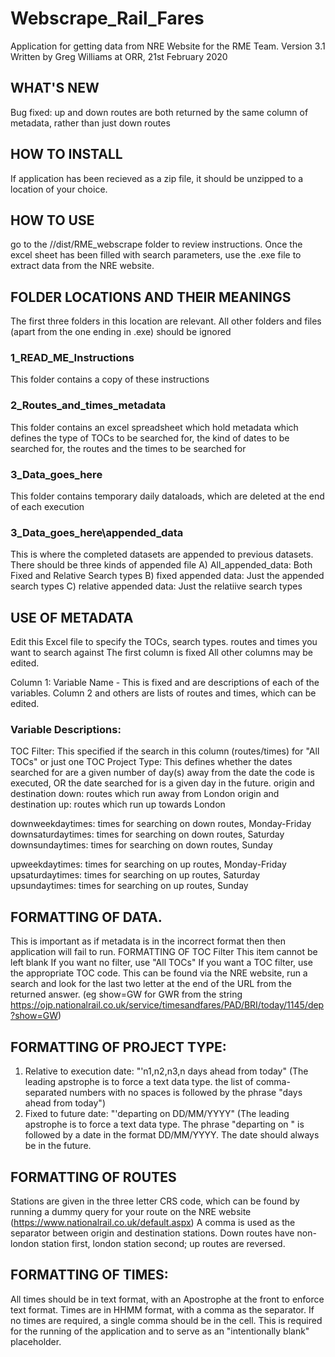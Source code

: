 # Webscrape_Rail_Fares
Application for getting data from NRE Website for the RME Team.
Version 3.1
Written by Greg Williams at ORR, 21st February 2020

## WHAT'S NEW
Bug fixed: up and down routes are both returned by the same column of metadata, rather than just down routes

## HOW TO INSTALL
If application has been recieved as a zip file, it should be unzipped to a location of your choice.

## HOW TO USE
go to the //dist/RME_webscrape folder to review instructions.  Once the excel sheet has been filled with search parameters, use the .exe file to extract data from the NRE website.

## FOLDER LOCATIONS AND THEIR MEANINGS
The first three folders in this location are relevant.  All other folders and files (apart from the one ending in .exe) should be ignored

### 1_READ_ME_Instructions
This folder contains a copy of these instructions

### 2_Routes_and_times_metadata
This folder contains an excel spreadsheet which hold metadata which defines the type of TOCs to be searched for, the kind of dates to be searched for, the routes and the times to be searched for

### 3_Data_goes_here
This folder contains temporary daily dataloads, which are deleted at the end of each execution

### 3_Data_goes_here\\appended_data
This is where the completed datasets are appended to previous datasets.  There should be three kinds of appended file
A) All_appended_data: Both Fixed and Relative Search types
B) fixed appended data: Just the appended search types
C) relative appended data: Just the relatiive search types 


## USE OF METADATA
Edit this Excel file to specify the TOCs, search types. routes and times you want to search against
The first column is fixed
All other columns may be edited.

Column 1: Variable Name - This is fixed and are descriptions of each of the variables.
Column 2 and others are lists of routes and times, which can be edited.

### Variable Descriptions:
TOC Filter: This specified if the search in this column (routes/times) for "All TOCs" or just one TOC
Project Type: This defines whether the dates searched for are a given number of day(s) away from the date the code is executed, OR the date searched for is a given day in the future.
origin and destination down: routes which run away from London
origin and destination up: routes which run up towards London

downweekdaytimes: times for searching on down routes, Monday-Friday
downsaturdaytimes: times for searching on down routes, Saturday
downsundaytimes: times for searching on down routes, Sunday

upweekdaytimes: times for searching on up routes, Monday-Friday
upsaturdaytimes: times for searching on up routes, Saturday
upsundaytimes: times for searching on up routes, Sunday


## FORMATTING OF DATA.
This is important as if metadata is in the incorrect format then then application will fail to run.
FORMATTING OF TOC Filter
This item cannot be left blank
If you want no filter, use "All TOCs"
If you want a TOC filter, use the appropriate TOC code.  This can be found via the NRE website, run a search and look for the last two letter at the end of the URL from the returned answer.
(eg show=GW  for GWR from the string https://ojp.nationalrail.co.uk/service/timesandfares/PAD/BRI/today/1145/dep?show=GW)

## FORMATTING OF PROJECT TYPE:
1) Relative to execution date: "'n1,n2,n3,n days ahead from today"  (The leading apstrophe is to force a text data type. the list of comma-separated numbers with no spaces is followed by the phrase "days ahead from today")
2) Fixed to future date: "'departing on DD/MM/YYYY" (The leading apstrophe is to force a text data type.  The phrase "departing on " is followed by a date in the format DD/MM/YYYY.  The date should always be in the future.

## FORMATTING OF ROUTES
Stations are given in the three letter CRS code, which can be found by running a dummy query for your route on the NRE website (https://www.nationalrail.co.uk/default.aspx)
A comma is used as the separator between origin and destination stations.
Down routes have non-london station first, london station second; up routes are reversed.

## FORMATTING OF TIMES:
All times should be in text format, with an Apostrophe at the front to enforce text format.
Times are in HHMM format, with a comma as the separator.
If no times are required, a single comma should be in the cell.  This is required for the running of the application and to serve as an "intentionally blank" placeholder.
